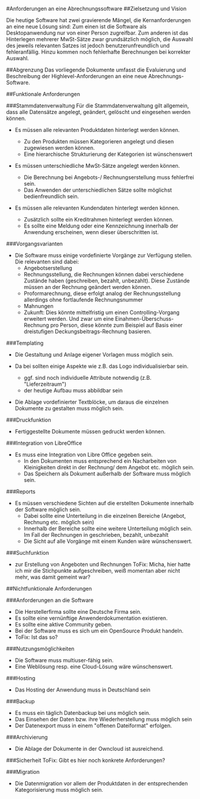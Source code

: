 #Anforderungen an eine Abrechnungssoftware
##Zielsetzung und Vision 

Die heutige Software hat zwei gravierende Mängel, die Kernanforderungen an eine neue Lösung sind:
Zum einen ist die Software als Desktopanwendung nur von einer Person zugreifbar.
Zum anderen ist das Hinterlegen mehrerer MwSt-Sätze zwar grundsätzlich möglich, die Auswahl des jeweils relevanten Satzes ist jedoch benutzerunfreundlich und fehleranfällig. Hinzu kommen noch fehlerhafte Berechnungen bei korrekter Auswahl.

##Abgrenzung
Das vorliegende Dokumente umfasst die Evaluierung und Beschreibung der Highlevel-Anforderungen an eine neue Abrechnungs-Software.


##Funktionale Anforderungen

###Stammdatenverwaltung
Für die Stammdatenverwaltung gilt allgemein, dass alle Datensätze angelegt, geändert, gelöscht und eingesehen werden können.

* Es müssen alle relevanten Produktdaten hinterlegt werden können.
    * Zu den Produkten müssen Kategorieren angelegt und diesen zugewiesen werden können.
    * Eine hierarchische Strukturierung der Kategorien ist wünschenswert


* Es müssen unterschiedliche MwSt-Sätze angelegt werden können.
    * Die Berechnung bei Angebots-/ Rechnungserstellung muss fehlerfrei sein.
    * Das Anwenden der unterschiedlichen Sätze sollte möglichst bedienfreundlich sein. 


* Es müssen alle relevanten Kundendaten hinterlegt werden können.
    * Zusätzlich sollte ein Kreditrahmen hinterlegt werden können. 
    * Es sollte eine Meldung oder eine Kennzeichnung innerhalb der Anwendung erscheinen, wenn dieser überschritten ist.

###Vorgangsvarianten
* Die Software muss einige vordefinierte Vorgänge zur Verfügung stellen. Die relevanten sind dabei:
    * Angebotserstellung
    * Rechnungsstellung, die Rechnungen können dabei verschiedene Zustände haben (geschreiben, bezahlt, unbezahlt). Diese Zustände müssen an der Rechnung geändert werden können.   
    * Proformarechnung, diese erfolgt analog der Rechnungsstellung allerdings ohne fortlaufende Rechnungsnummer
    * Mahnungen
    * Zukunft: Dies könnte mittelfristig um einen Controlling-Vorgang erweitert werden. Und zwar um eine  Einahmen-Überschuss-Rechnung pro Person, diese könnte zum Beispiel auf Basis einer dreistufigen Deckungsbeitrags-Rechnung basieren.
    
###Templating
* Die Gestaltung und Anlage eigener Vorlagen muss möglich sein. 
* Da bei sollten einige Aspekte wie z.B. das Logo individualisierbar sein.
    * ggf. sind noch individuelle Attribute notwendig (z.B. "Lieferzeitraum")
    * der heutige Aufbau muss abbildbar sein
    
* Die Ablage vordefinierter Textblöcke, um daraus die einzelnen Dokumente zu gestalten muss möglich sein.

###Druckfunktion 
* Fertiggestellte Dokumente müssen gedruckt werden können.


###Integration von LibreOffice
* Es muss eine Integration von Libre Office gegeben sein.
    * In den Dokumenten muss entsprechend ein Nacharbeiten von Kleinigkeiten direkt in der Rechnung/ dem Angebot etc. möglich sein.
    * Das Speichern als Dokument außerhalb der Software muss möglich sein.

###Reports
* Es müssen verschiedene Sichten auf die erstellten Dokumente innerhalb der Software möglich sein.
    * Dabei sollte eine Unterteilung in die einzelnen Bereiche (Angebot, Rechnung etc. möglich sein)
    * Innerhalb der Bereiche sollte eine weitere Unterteilung möglich sein. Im Fall der Rechnungen in geschrieben, bezahlt, unbezahlt
    * Die Sicht auf alle Vorgänge mit einem Kunden wäre wünschenswert. 

###Suchfunktion
* zur Erstellung von Angeboten und Rechnungen 
ToFix: Micha, hier hatte ich mir die Stichpunkte aufgeschreiben, weiß momentan aber nicht mehr, was damit gemeint war?

##Nichtfunktionale Anforderungen

###Anforderungen an die Software
* Die Herstellerfirma sollte eine Deutsche Firma sein.
* Es sollte eine vernünftige Anwenderdokumentation existieren.
* Es sollte eine aktive Community geben.
* Bei der Software muss es sich um ein OpenSource Produkt handeln. 
* ToFix: Ist das so?

###Nutzungsmöglichkeiten
* Die Software muss multiuser-fähig sein.
* Eine Weblösung resp. eine Cloud-Lösung wäre wünschenswert.

###Hosting
* Das Hosting der Anwendung muss in Deutschland sein 


###Backup
* Es muss ein täglich Datenbackup bei uns möglich sein. 
* Das Einsehen der Daten bzw. ihre Wiederherstellung muss möglich sein
* Der Datenexport muss in einem "offenen Dateiformat" erfolgen.

###Archivierung
* Die Ablage der Dokumente in der Owncloud ist ausreichend.


###Sicherheit
ToFix: Gibt es hier noch konkrete Anforderungen?

###Migration
* Die Datenmigration vor allem der Produktdaten in der entsprechenden Kategorisierung muss möglich sein.
